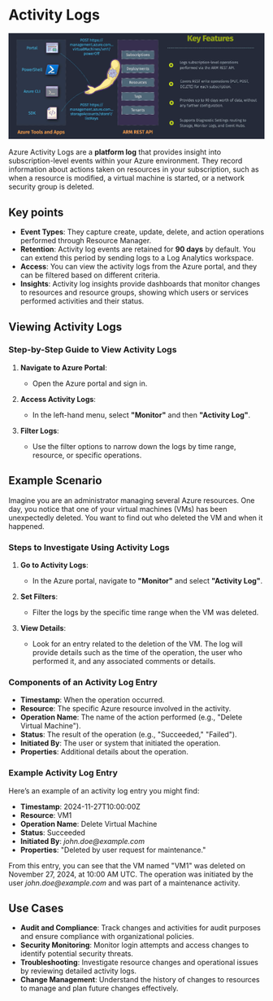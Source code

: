 # Activity Logs

![alt text](images/az-activity-logs.png)

Azure Activity Logs are a **platform log** that provides insight into subscription-level events within your Azure environment. They record information about actions taken on resources in your subscription, such as when a resource is modified, a virtual machine is started, or a network security group is deleted.

## **Key points**

- **Event Types**: They capture create, update, delete, and action operations performed through Resource Manager.
- **Retention**: Activity log events are retained for **90 days** by default. You can extend this period by sending logs to a Log Analytics workspace.
- **Access**: You can view the activity logs from the Azure portal, and they can be filtered based on different criteria.
- **Insights**: Activity log insights provide dashboards that monitor changes to resources and resource groups, showing which users or services performed activities and their status.

## **Viewing Activity Logs**

### **Step-by-Step Guide to View Activity Logs**

1. **Navigate to Azure Portal**:

   - Open the Azure portal and sign in.

2. **Access Activity Logs**:

   - In the left-hand menu, select **"Monitor"** and then **"Activity Log"**.

3. **Filter Logs**:
   - Use the filter options to narrow down the logs by time range, resource, or specific operations.

## **Example Scenario**

Imagine you are an administrator managing several Azure resources. One day, you notice that one of your virtual machines (VMs) has been unexpectedly deleted. You want to find out who deleted the VM and when it happened.

### **Steps to Investigate Using Activity Logs**

1. **Go to Activity Logs**:

   - In the Azure portal, navigate to **"Monitor"** and select **"Activity Log"**.

2. **Set Filters**:

   - Filter the logs by the specific time range when the VM was deleted.

3. **View Details**:
   - Look for an entry related to the deletion of the VM. The log will provide details such as the time of the operation, the user who performed it, and any associated comments or details.

### **Components of an Activity Log Entry**

- **Timestamp**: When the operation occurred.
- **Resource**: The specific Azure resource involved in the activity.
- **Operation Name**: The name of the action performed (e.g., "Delete Virtual Machine").
- **Status**: The result of the operation (e.g., "Succeeded," "Failed").
- **Initiated By**: The user or system that initiated the operation.
- **Properties**: Additional details about the operation.

### **Example Activity Log Entry**

Here’s an example of an activity log entry you might find:

- **Timestamp**: 2024-11-27T10:00:00Z
- **Resource**: VM1
- **Operation Name**: Delete Virtual Machine
- **Status**: Succeeded
- **Initiated By**: _john.doe@example.com_
- **Properties**: "Deleted by user request for maintenance."

From this entry, you can see that the VM named "VM1" was deleted on November 27, 2024, at 10:00 AM UTC. The operation was initiated by the user _john.doe@example.com_ and was part of a maintenance activity.

## **Use Cases**

- **Audit and Compliance**: Track changes and activities for audit purposes and ensure compliance with organizational policies.
- **Security Monitoring**: Monitor login attempts and access changes to identify potential security threats.
- **Troubleshooting**: Investigate resource changes and operational issues by reviewing detailed activity logs.
- **Change Management**: Understand the history of changes to resources to manage and plan future changes effectively.
